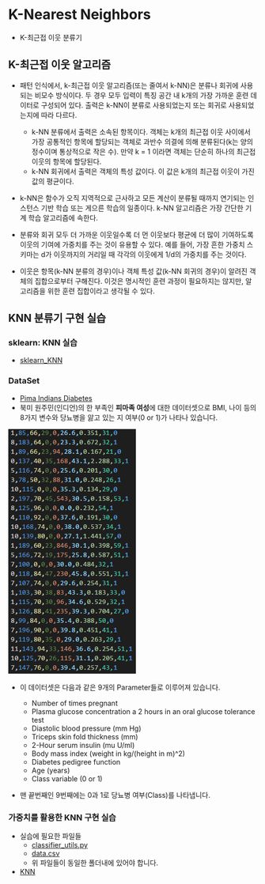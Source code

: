 # K-Nearest Neighbors

- K-최근접 이웃 분류기

## K-최근접 이웃 알고리즘

- 패턴 인식에서, k-최근접 이웃 알고리즘(또는 줄여서 k-NN)은 분류나 회귀에 사용되는 비모수 방식이다. 두 경우 모두 입력이 특징 공간 내 k개의 가장 가까운 훈련 데이터로 구성되어 있다. 출력은 k-NN이 분류로 사용되었는지 또는 회귀로 사용되었는지에 따라 다르다.
	- k-NN 분류에서 출력은 소속된 항목이다. 객체는 k개의 최근접 이웃 사이에서 가장 공통적인 항목에 할당되는 객체로 과반수 의결에 의해 분류된다(k는 양의 정수이며 통상적으로 작은 수). 만약 k = 1 이라면 객체는 단순히 하나의 최근접 이웃의 항목에 할당된다.
	- k-NN 회귀에서 출력은 객체의 특성 값이다. 이 값은 k개의 최근접 이웃이 가진 값의 평균이다.

- k-NN은 함수가 오직 지역적으로 근사하고 모든 계산이 분류될 때까지 연기되는 인스턴스 기반 학습 또는 게으른 학습의 일종이다. k-NN 알고리즘은 가장 간단한 기계 학습 알고리즘에 속한다.

- 분류와 회귀 모두 더 가까운 이웃일수록 더 먼 이웃보다 평균에 더 많이 기여하도록 이웃의 기여에 가중치를 주는 것이 유용할 수 있다. 예를 들어, 가장 흔한 가중치 스키마는 d가 이웃까지의 거리일 때 각각의 이웃에게 1/d의 가중치를 주는 것이다.

- 이웃은 항목(k-NN 분류의 경우)이나 객체 특성 값(k-NN 회귀의 경우)이 알려진 객체의 집합으로부터 구해진다. 이것은 명시적인 훈련 과정이 필요하지는 않지만, 알고리즘을 위한 훈련 집합이라고 생각될 수 있다.

## KNN 분류기 구현 실습

### sklearn: KNN 실습

- [sklearn_KNN](./sklearn_KNN.ipynb)

### DataSet

- [Pima Indians Diabetes](https://www.kaggle.com/uciml/pima-indians-diabetes-database)
- 북미 원주민(인디언)의 한 부족인 **피마족 여성**에 대한 데이터셋으로 BMI, 나이 등의 8가지 변수와 당뇨병을 앓고 있는 지 여부(0 or 1)가 나타나 있습니다.

![dataset](./Images/dataset.png)

- 이 데이터셋은 다음과 같은 9개의 Parameter들로 이루어져 있습니다.
	- Number of times pregnant
	- Plasma glucose concentration a 2 hours in an oral glucose tolerance test
	- Diastolic blood pressure (mm Hg)
	- Triceps skin fold thickness (mm)
	- 2-Hour serum insulin (mu U/ml)
	- Body mass index (weight in kg/(height in m)^2)
	- Diabetes pedigree function
	- Age (years)
	- Class variable (0 or 1)

- 맨 끝번째인 9번째에는 0과 1로 당뇨병 여부(Class)를 나타냅니다.

### 가중치를 활용한 KNN 구현 실습

- 실습에 필요한 파일들
	- [classifier_utils.py](./classifier_utils.py)
	- [data.csv](./data.csv)
	- 위 파일들이 동일한 폴더내에 있어야 합니다.
- [KNN](./KNN.ipynb)